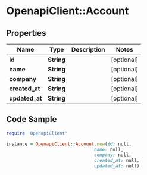 # OpenapiClient::Account

## Properties

Name | Type | Description | Notes
------------ | ------------- | ------------- | -------------
**id** | **String** |  | [optional] 
**name** | **String** |  | [optional] 
**company** | **String** |  | [optional] 
**created_at** | **String** |  | [optional] 
**updated_at** | **String** |  | [optional] 

## Code Sample

```ruby
require 'OpenapiClient'

instance = OpenapiClient::Account.new(id: null,
                                 name: null,
                                 company: null,
                                 created_at: null,
                                 updated_at: null)
```


